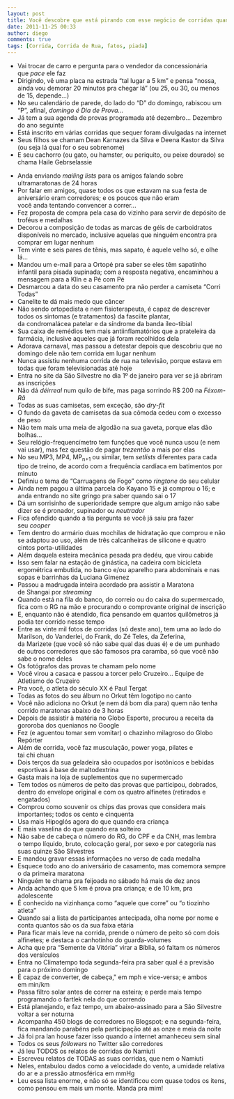 ```yaml
---
layout: post
title: Você descobre que está pirando com esse negócio de corridas quando...
date: 2011-11-25 00:33
author: diego
comments: true
tags: [Corrida, Corrida de Rua, fatos, piada]
---
```


* Vai trocar de carro e pergunta para o vendedor da concessionária que *pace* ele faz
* Dirigindo, vê uma placa na estrada “tal lugar a 5 km” e pensa “nossa, ainda vou demorar 20 minutos pra chegar lá” (ou 25, ou 30, ou menos de 15, depende...)
* No seu calendário de parede, do lado do “D” do domingo, rabiscou um “P”, afinal, *domingo é Dia de Prova...*
* Já tem a sua agenda de provas programada até dezembro... Dezembro do ano seguinte
* Está inscrito em várias corridas que sequer foram divulgadas na internet
* Seus filhos se chamam Dean Karnazes da Silva e Deena Kastor da Silva (ou seja lá qual for o seu sobrenome)
* E seu cachorro (ou gato, ou hamster, ou periquito, ou peixe dourado) se chama Haile Gebrselassie
<!--more-->
* Anda enviando *mailing lists* para os amigos falando sobre ultramaratonas de 24 horas
* Por falar em amigos, quase todos os que estavam na sua festa de aniversário eram corredores; e os poucos que não eram você anda tentando convencer a correr...
* Fez proposta de compra pela casa do vizinho para servir de depósito de troféus e medalhas
* Decorou a composição de todas as marcas de géis de carboidratos disponíveis no mercado, inclusive aquelas que ninguém encontra pra comprar em lugar nenhum
* Tem vinte e seis pares de tênis, mas sapato, é aquele velho só, e olhe lá...
* Mandou um e-mail para a Ortopé pra saber se eles têm sapatinho infantil para pisada supinada; com a resposta negativa, encaminhou a mensagem para a Klin e a Pé com Pé
* Desmarcou a data do seu casamento pra não perder a camiseta “Corri Todas”
* Canelite te dá mais medo que câncer
* Não sendo ortopedista e nem fisioterapeuta, é capaz de descrever todos os sintomas (e tratamentos) da fasciíte plantar, da condromalácea patelar e da síndrome da banda íleo-tibial
* Sua caixa de remédios tem mais antiinflamatórios que a prateleira da farmácia, inclusive aqueles que já foram recolhidos dela
* Adorava carnaval, mas passou a detestar depois que descobriu que no domingo dele não tem corrida em lugar nenhum
* Nunca assistiu nenhuma corrida de rua na televisão, porque estava em todas que foram televisionadas até hoje
* Entra no site da São Silvestre no dia 1º de janeiro para ver se já abriram as inscrições
* Não dá *déirreal* num quilo de bife, mas paga sorrindo R$ 200 na *Féxom-Rã*
* Todas as suas camisetas, sem exceção, são *dry-fit*
* O fundo da gaveta de camisetas da sua cômoda cedeu com o excesso de peso
* Não tem mais uma meia de algodão na sua gaveta, porque elas dão bolhas...
* Seu relógio-frequencímetro tem funções que você nunca usou (e nem vai usar), mas fez questão de pagar *trezentão* a mais por elas
* No seu MP3, MP4, MP<sub>n</sub><sub>+1</sub> ou similar, tem *setlists* diferentes para cada tipo de treino, de acordo com a frequência cardíaca em batimentos por minuto
* Definiu o tema de “Carruagens de Fogo” como *ringtone* do seu celular
* Ainda nem pagou a última parcela do Kayano 15 e já comprou o 16; e anda entrando no site gringo pra saber quando sai o 17
* Dá um sorrisinho de superioridade sempre que algum amigo não sabe dizer se é pronador, supinador ou *neutrador*
* Fica ofendido quando a tia pergunta se você já saiu pra fazer seu *cooper*
* Tem dentro do armário duas mochilas de hidratação que comprou e não se adaptou ao uso, além de três calcanheiras de silicone e quatro cintos porta-utilidades
* Além daquela esteira mecânica pesada pra dedéu, que virou cabide
* Isso sem falar na estação de ginástica, na cadeira com bicicleta ergométrica embutida, no banco e/ou aparelho para abdominais e nas sopas e barrinhas da Luciana Gimenez
* Passou a madrugada inteira acordado pra assistir a Maratona de Shangai por *streaming*
* Quando está na fila do banco, do correio ou do caixa do supermercado, fica com o RG na mão e procurando o comprovante original de inscrição
* E, enquanto não é atendido, fica pensando em quantos quilômetros já podia ter corrido nesse tempo
* Entre as vinte mil fotos de corridas (só deste ano), tem uma ao lado do Marilson, do Vanderlei, do Frank, do Zé Teles, da Zeferina, da Marizete (que você só não sabe qual das duas é) e de um punhado de outros corredores que são famosos pra caramba, só que você não sabe o nome deles
* Os fotógrafos das provas te chamam pelo nome
* Você virou a casaca e passou a torcer pelo Cruzeiro... Equipe de Atletismo do Cruzeiro
* Pra você, o atleta do século XX é Paul Tergat
* Todas as fotos do seu álbum no Orkut têm logotipo no canto
* Você não adiciona no Orkut (e nem dá bom dia para) quem não tenha corrido maratonas abaixo de 3 horas
* Depois de assistir à matéria no Globo Esporte, procurou a receita da gororoba dos quenianos no Google
* Fez (e aguentou tomar sem vomitar) o chazinho milagroso do Globo Repórter
* Além de corrida, você faz musculação, power yoga, pilates e tai chi chuan
* Dois terços da sua geladeira são ocupados por isotônicos e bebidas esportivas à base de maltodextrina
* Gasta mais na loja de suplementos que no supermercado
* Tem todos os números de peito das provas que participou, dobrados, dentro do envelope original e com os quatro alfinetes (retirados e engatados)
* Comprou como souvenir os chips das provas que considera mais importantes; todos os cento e cinquenta
* Usa mais Hipoglós agora do que quando era criança
* E mais vaselina do que quando era solteiro
* Não sabe de cabeça o número do RG, do CPF e da CNH, mas lembra o tempo líquido, bruto, colocação geral, por sexo e por categoria nas suas quinze São Silvestres
* E mandou gravar essas informações no verso de cada medalha
* Esquece todo ano do aniversário de casamento, mas comemora sempre o da primeira maratona
* Ninguém te chama pra feijoada no sábado há mais de dez anos
* Anda achando que 5 km é prova pra criança; e de 10 km, pra adolescente
* É conhecido na vizinhança como “aquele que corre” ou “o tiozinho atleta”
* Quando sai a lista de participantes antecipada, olha nome por nome e conta quantos são os da sua faixa etária
* Para ficar mais leve na corrida, prende o número de peito só com dois alfinetes; e destaca o canhotinho do guarda-volumes
* Acha que pra “Semente da Vitória” virar a Bíblia, só faltam os números dos versículos
* Entra no Climatempo toda segunda-feira pra saber qual é a previsão para o próximo domingo
* É capaz de converter, de cabeça," em mph e vice-versa; e ambos em min/km
* Passa filtro solar antes de correr na esteira; e perde mais tempo programando o fartlek nela do que correndo
* Está planejando, e faz tempo, um abaixo-assinado para a São Silvestre voltar a ser noturna
* Acompanha 450 blogs de corredores no Blogspot; e na segunda-feira, fica mandando parabéns pela participação até as onze e meia da noite
* Já foi pra lan house fazer isso quando a internet amanheceu sem sinal
* Todos os seus *followers* no Twitter são corredores
* Já leu TODOS os relatos de corridas do Namiuti
* Escreveu relatos de TODAS as suas corridas, que nem o Namiuti
* Neles, entabulou dados como a velocidade do vento, a umidade relativa do ar e a pressão atmosférica em mmHg
* Leu essa lista enorme, e não só se identificou com quase todos os itens, como pensou em mais um monte. Manda pra mim!

